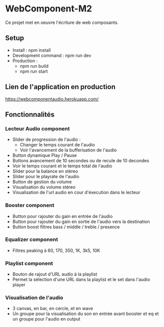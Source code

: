 # WebComponent-M2

Ce projet met en oeuvre l'écriture de web composants.

## Setup

- Install : npm install 
- Development command : npm run dev
- Production : 
    - npm run build
    - npm run start

## Lien de l'application en production

https://webcomponentaudio.herokuapp.com/

## Fonctionnalités 

### Lecteur Audio component

- Slider de progression de l'audio :
    - Changer le temps courant de l'audio
    - Voir l'avancement de la bufferisation de l'audio
- Button dynamique Play / Pause
- Buttons avancement de 10 secondes ou de recule de 10 decondes
- Voir le temps courant et le temps total de l'audio
- Slider pour la balance en stéreo 
- Slider pour le playrate de l'audio
- Button de gestion du volume
- Visualisation du volume stéreo 
- Visualisation de l'url audio en cour d'éxecution dans le lecteur

### Booster component

- Button pour rajouter du gain en entrée de l'audio
- Button pour rajouter du gain en sortie de l'audio vers la destination
- Button boost filtres bass / middle / treble / presence

### Equalizer component

- Filtres peaking à 60, 170, 350, 1K, 3k5, 10K

### Playlist component

- Bouton de rajout d'URL audio à la playlist 
- Permet la sélection d'une URL dans la playlist et le set dans l'audio player

### Visualisation de l'audio

- 3 canvas, en bar, en cercle, et en wave
- Un groupe pour la visualisation du son en entrée avant booster et eq et un groupe pour l'audio en output








